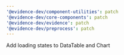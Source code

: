 ```yaml
---
'@evidence-dev/component-utilities': patch
'@evidence-dev/core-components': patch
'@evidence-dev/evidence': patch
'@evidence-dev/preprocess': patch
---
```


Add loading states to DataTable and Chart

